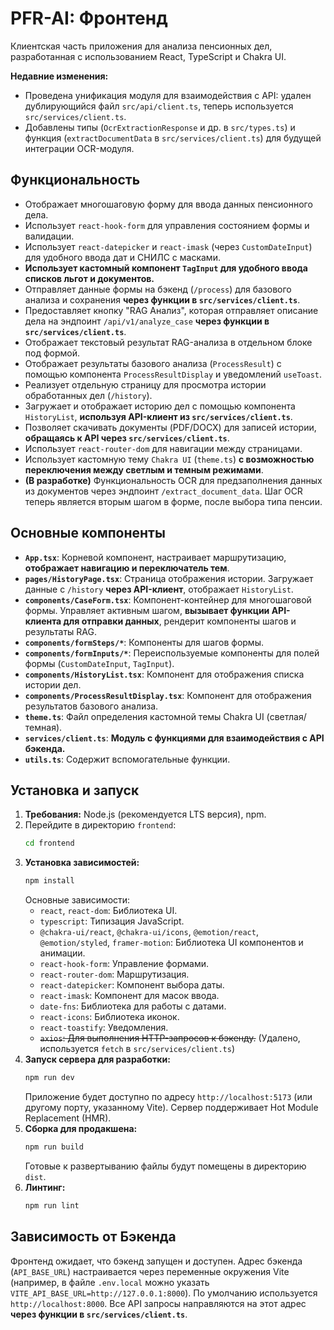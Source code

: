 # PFR-AI: Фронтенд

Клиентская часть приложения для анализа пенсионных дел, разработанная с использованием React, TypeScript и Chakra UI.

**Недавние изменения:**
*   Проведена унификация модуля для взаимодействия с API: удален дублирующийся файл `src/api/client.ts`, теперь используется `src/services/client.ts`.
*   Добавлены типы (`OcrExtractionResponse` и др. в `src/types.ts`) и функция (`extractDocumentData` в `src/services/client.ts`) для будущей интеграции OCR-модуля.

## Функциональность

*   Отображает многошаговую форму для ввода данных пенсионного дела.
*   Использует `react-hook-form` для управления состоянием формы и валидации.
*   Использует `react-datepicker` и `react-imask` (через `CustomDateInput`) для удобного ввода дат и СНИЛС с масками.
*   **Использует кастомный компонент `TagInput` для удобного ввода списков льгот и документов.**
*   Отправляет данные формы на бэкенд (`/process`) для базового анализа и сохранения **через функции в `src/services/client.ts`**.
*   Предоставляет кнопку "RAG Анализ", которая отправляет описание дела на эндпоинт `/api/v1/analyze_case` **через функции в `src/services/client.ts`**.
*   Отображает текстовый результат RAG-анализа в отдельном блоке под формой.
*   Отображает результаты базового анализа (`ProcessResult`) с помощью компонента `ProcessResultDisplay` и уведомлений `useToast`.
*   Реализует отдельную страницу для просмотра истории обработанных дел (`/history`).
*   Загружает и отображает историю дел с помощью компонента `HistoryList`, **используя API-клиент из `src/services/client.ts`**.
*   Позволяет скачивать документы (PDF/DOCX) для записей истории, **обращаясь к API через `src/services/client.ts`**.
*   Использует `react-router-dom` для навигации между страницами.
*   Использует кастомную тему `Chakra UI` (`theme.ts`) **с возможностью переключения между светлым и темным режимами**.
*   **(В разработке)** Функциональность OCR для предзаполнения данных из документов через эндпоинт `/extract_document_data`. Шаг OCR теперь является вторым шагом в форме, после выбора типа пенсии.

## Основные компоненты

*   **`App.tsx`**: Корневой компонент, настраивает маршрутизацию, **отображает навигацию и переключатель тем**.
*   **`pages/HistoryPage.tsx`**: Страница отображения истории. Загружает данные с `/history` **через API-клиент**, отображает `HistoryList`.
*   **`components/CaseForm.tsx`**: Компонент-контейнер для многошаговой формы. Управляет активным шагом, **вызывает функции API-клиента для отправки данных**, рендерит компоненты шагов и результаты RAG.
*   **`components/formSteps/*`**: Компоненты для шагов формы.
*   **`components/formInputs/*`**: Переиспользуемые компоненты для полей формы (`CustomDateInput`, `TagInput`).
*   **`components/HistoryList.tsx`**: Компонент для отображения списка истории дел.
*   **`components/ProcessResultDisplay.tsx`**: Компонент для отображения результатов базового анализа.
*   **`theme.ts`**: Файл определения кастомной темы Chakra UI (светлая/темная).
*   **`services/client.ts`**: **Модуль с функциями для взаимодействия с API бэкенда.**
*   **`utils.ts`**: Содержит вспомогательные функции.

## Установка и запуск

1.  **Требования:** Node.js (рекомендуется LTS версия), npm.
2.  Перейдите в директорию `frontend`:
    ```bash
    cd frontend
    ```
3.  **Установка зависимостей:**
    ```bash
    npm install
    ```
    Основные зависимости:
    *   `react`, `react-dom`: Библиотека UI.
    *   `typescript`: Типизация JavaScript.
    *   `@chakra-ui/react`, `@chakra-ui/icons`, `@emotion/react`, `@emotion/styled`, `framer-motion`: Библиотека UI компонентов и анимации.
    *   `react-hook-form`: Управление формами.
    *   `react-router-dom`: Маршрутизация.
    *   `react-datepicker`: Компонент выбора даты.
    *   `react-imask`: Компонент для масок ввода.
    *   `date-fns`: Библиотека для работы с датами.
    *   `react-icons`: Библиотека иконок.
    *   `react-toastify`: Уведомления.
    *   ~~`axios`: Для выполнения HTTP-запросов к бэкенду.~~ (Удалено, используется `fetch` в `src/services/client.ts`)
4.  **Запуск сервера для разработки:**
    ```bash
    npm run dev
    ```
    Приложение будет доступно по адресу `http://localhost:5173` (или другому порту, указанному Vite). Сервер поддерживает Hot Module Replacement (HMR).
5.  **Сборка для продакшена:**
    ```bash
    npm run build
    ```
    Готовые к развертыванию файлы будут помещены в директорию `dist`.
6.  **Линтинг:**
    ```bash
    npm run lint
    ```

## Зависимость от Бэкенда

Фронтенд ожидает, что бэкенд запущен и доступен. Адрес бэкенда (`API_BASE_URL`) настраивается через переменные окружения Vite (например, в файле `.env.local` можно указать `VITE_API_BASE_URL=http://127.0.0.1:8000`). По умолчанию используется `http://localhost:8000`. Все API запросы направляются на этот адрес **через функции в `src/services/client.ts`**.

